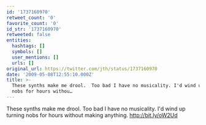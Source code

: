```yaml
---
id: '1737160970'
retweet_count: '0'
favorite_count: '0'
id_str: '1737160970'
retweeted: false
entities:
  hashtags: []
  symbols: []
  user_mentions: []
  urls: []
original_url: https://twitter.com/jth/status/1737160970
date: '2009-05-08T12:55:10.000Z'
title: >-
  These synths make me drool.  Too bad I have no musicality. I'd wind up turning
  nobs for hours withou…
---
```


These synths make me drool.  Too bad I have no musicality. I'd wind up turning nobs for hours without making anything.  http://bit.ly/oW2Ud